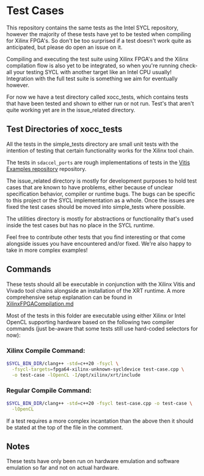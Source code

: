 # Test Cases

This repository contains the same tests as the Intel SYCL repository, however
the majority of these tests have yet to be tested when compiling for Xilinx
FPGA's. So don't be too surprised if a test doesn't work quite as anticipated,
but please do open an issue on it.

Compiling and executing the test suite using Xilinx FPGA's and the Xilinx
compilation flow is also yet to be integrated, so when you're running
check-all your testing SYCL with another target like an Intel CPU usually!
Integration with the full test suite is something we aim for eventually however.

For now we have a test directory called xocc_tests, which contains tests that
have been tested and shown to either run or not run. Test's that aren't quite
working yet are in the issue_related directory.

## Test Directories of xocc_tests

All the tests in the simple_tests directory are small unit tests with the
intention of testing that certain functionality works for the Xilinx tool chain.

The tests in `sdaccel_ports` are rough implementations of tests in the
[Vitis Examples repository](https://github.com/Xilinx/Vitis_Accel_Examples)
repository.

The issue_related directory is mostly for development purposes to hold test
cases that are known to have problems, either because of unclear specification
behavior, compiler or runtime bugs. The bugs can be specific to this project
or the SYCL implementation as a whole. Once the issues are fixed the test cases
should be moved into simple_tests where possible.

The utilities directory is mostly for abstractions or functionality that's
used inside the test cases but has no place in the SYCL runtime.

Feel free to contribute other tests that you find interesting or that come
alongside issues you have encountered and/or fixed. We're also happy to take
in more complex examples!

## Commands

These tests should all be executable in conjunction with the Xilinx Vitis and
Vivado tool chains alongside an installation of the XRT runtime. A more
comprehensive setup explanation can be found in
[XilinxFPGACompilation.md](XilinxFPGACompilation.md)

Most of the tests in this folder are executable using either Xilinx or Intel
OpenCL supporting hardware based on the following two compiler commands (just
be-aware that some tests still use hard-coded selectors for now):

### Xilinx Compile Command:

```bash
$SYCL_BIN_DIR/clang++ -std=c++20 -fsycl \
  -fsycl-targets=fpga64-xilinx-unknown-sycldevice test-case.cpp \
  -o test-case -lOpenCL -I/opt/xilinx/xrt/include
```

### Regular Compile Command:

```bash
$SYCL_BIN_DIR/clang++ -std=c++20 -fsycl test-case.cpp -o test-case \
  -lOpenCL
```

If a test requires a more complex incantation than the above then it should be
stated at the top of the file in the comment.

## Notes

These tests have only been run on hardware emulation and software emulation so
far and not on actual hardware.

